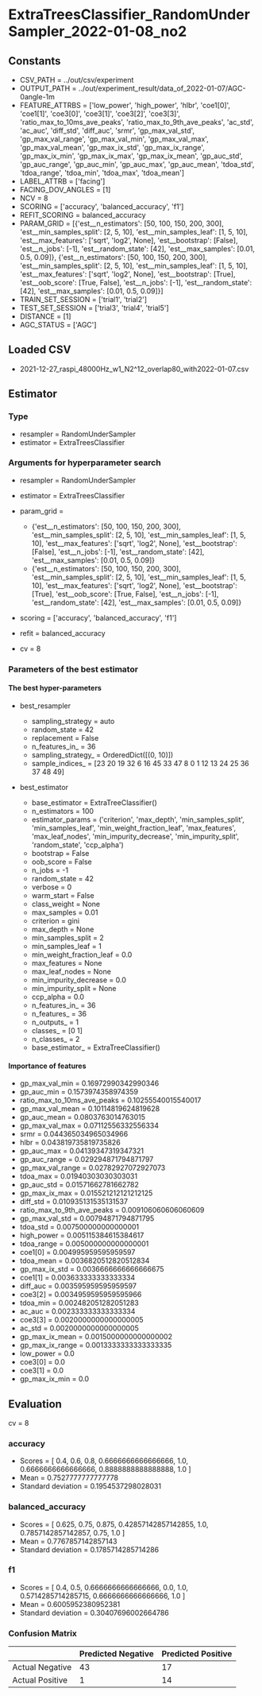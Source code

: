 # ExtraTreesClassifier_RandomUnderSampler_2022-01-08_no2
## Constants
- CSV_PATH = ../out/csv/experiment
- OUTPUT_PATH = ../out/experiment_result/data_of_2022-01-07/AGC-0angle-1m
- FEATURE_ATTRBS = ['low_power', 'high_power', 'hlbr', 'coe1[0]', 'coe1[1]', 'coe3[0]', 'coe3[1]', 'coe3[2]', 'coe3[3]', 'ratio_max_to_10ms_ave_peaks', 'ratio_max_to_9th_ave_peaks', 'ac_std', 'ac_auc', 'diff_std', 'diff_auc', 'srmr', 'gp_max_val_std', 'gp_max_val_range', 'gp_max_val_min', 'gp_max_val_max', 'gp_max_val_mean', 'gp_max_ix_std', 'gp_max_ix_range', 'gp_max_ix_min', 'gp_max_ix_max', 'gp_max_ix_mean', 'gp_auc_std', 'gp_auc_range', 'gp_auc_min', 'gp_auc_max', 'gp_auc_mean', 'tdoa_std', 'tdoa_range', 'tdoa_min', 'tdoa_max', 'tdoa_mean']
- LABEL_ATTRB = ['facing']
- FACING_DOV_ANGLES = [1]
- NCV = 8
- SCORING = ['accuracy', 'balanced_accuracy', 'f1']
- REFIT_SCORING = balanced_accuracy
- PARAM_GRID = [{'est__n_estimators': [50, 100, 150, 200, 300], 'est__min_samples_split': [2, 5, 10], 'est__min_samples_leaf': [1, 5, 10], 'est__max_features': ['sqrt', 'log2', None], 'est__bootstrap': [False], 'est__n_jobs': [-1], 'est__random_state': [42], 'est__max_samples': [0.01, 0.5, 0.09]}, {'est__n_estimators': [50, 100, 150, 200, 300], 'est__min_samples_split': [2, 5, 10], 'est__min_samples_leaf': [1, 5, 10], 'est__max_features': ['sqrt', 'log2', None], 'est__bootstrap': [True], 'est__oob_score': [True, False], 'est__n_jobs': [-1], 'est__random_state': [42], 'est__max_samples': [0.01, 0.5, 0.09]}]
- TRAIN_SET_SESSION = ['trial1', 'trial2']
- TEST_SET_SESSION = ['trial3', 'trial4', 'trial5']
- DISTANCE = [1]
- AGC_STATUS = ['AGC']

## Loaded CSV
- 2021-12-27_raspi_48000Hz_w1_N2^12_overlap80_with2022-01-07.csv

## Estimator
### Type
- resampler = RandomUnderSampler
- estimator = ExtraTreesClassifier

### Arguments for hyperparameter search
- resampler = RandomUnderSampler
- estimator = ExtraTreesClassifier
- param_grid = 
	- {'est__n_estimators': [50, 100, 150, 200, 300], 'est__min_samples_split': [2, 5, 10], 'est__min_samples_leaf': [1, 5, 10], 'est__max_features': ['sqrt', 'log2', None], 'est__bootstrap': [False], 'est__n_jobs': [-1], 'est__random_state': [42], 'est__max_samples': [0.01, 0.5, 0.09]}
	- {'est__n_estimators': [50, 100, 150, 200, 300], 'est__min_samples_split': [2, 5, 10], 'est__min_samples_leaf': [1, 5, 10], 'est__max_features': ['sqrt', 'log2', None], 'est__bootstrap': [True], 'est__oob_score': [True, False], 'est__n_jobs': [-1], 'est__random_state': [42], 'est__max_samples': [0.01, 0.5, 0.09]}

- scoring = ['accuracy', 'balanced_accuracy', 'f1']
- refit = balanced_accuracy
- cv = 8

### Parameters of the best estimator
#### The best hyper-parameters
- best_resampler
	- sampling_strategy = auto
	- random_state = 42
	- replacement = False
	- n_features_in_ = 36
	- sampling_strategy_ = OrderedDict([(0, 10)])
	- sample_indices_ = [23 20 19 32  6 16 45 33 47  8  0  1 12 13 24 25 36 37 48 49]

- best_estimator
	- base_estimator = ExtraTreeClassifier()
	- n_estimators = 100
	- estimator_params = ('criterion', 'max_depth', 'min_samples_split', 'min_samples_leaf', 'min_weight_fraction_leaf', 'max_features', 'max_leaf_nodes', 'min_impurity_decrease', 'min_impurity_split', 'random_state', 'ccp_alpha')
	- bootstrap = False
	- oob_score = False
	- n_jobs = -1
	- random_state = 42
	- verbose = 0
	- warm_start = False
	- class_weight = None
	- max_samples = 0.01
	- criterion = gini
	- max_depth = None
	- min_samples_split = 2
	- min_samples_leaf = 1
	- min_weight_fraction_leaf = 0.0
	- max_features = None
	- max_leaf_nodes = None
	- min_impurity_decrease = 0.0
	- min_impurity_split = None
	- ccp_alpha = 0.0
	- n_features_in_ = 36
	- n_features_ = 36
	- n_outputs_ = 1
	- classes_ = [0 1]
	- n_classes_ = 2
	- base_estimator_ = ExtraTreeClassifier()

#### Importance of features
- gp_max_val_min = 0.16972990342990346
- gp_auc_min = 0.1573974358974359
- ratio_max_to_10ms_ave_peaks = 0.10255540015540017
- gp_max_val_mean = 0.10114819624819628
- gp_auc_mean = 0.0803763014763015
- gp_max_val_max = 0.07112556332556334
- srmr = 0.044365034965034966
- hlbr = 0.043819735819735826
- gp_auc_max = 0.04139347319347321
- gp_auc_range = 0.029294871794871797
- gp_max_val_range = 0.02782927072927073
- tdoa_max = 0.01940303030303031
- gp_auc_std = 0.01571662781662782
- gp_max_ix_max = 0.015521212121212125
- diff_std = 0.010935131535131537
- ratio_max_to_9th_ave_peaks = 0.009106060606060609
- gp_max_val_std = 0.00794871794871795
- tdoa_std = 0.007500000000000001
- high_power = 0.005115384615384617
- tdoa_range = 0.005000000000000001
- coe1[0] = 0.004995959595959597
- tdoa_mean = 0.0036820512820512834
- gp_max_ix_std = 0.0036666666666666675
- coe1[1] = 0.003633333333333334
- diff_auc = 0.003595959595959597
- coe3[2] = 0.0034959595959595966
- tdoa_min = 0.002482051282051283
- ac_auc = 0.002333333333333334
- coe3[3] = 0.0020000000000000005
- ac_std = 0.0020000000000000005
- gp_max_ix_mean = 0.0015000000000000002
- gp_max_ix_range = 0.0013333333333333335
- low_power = 0.0
- coe3[0] = 0.0
- coe3[1] = 0.0
- gp_max_ix_min = 0.0

## Evaluation
cv = 8
### accuracy
- Scores = [ 0.4, 0.6, 0.8, 0.6666666666666666, 1.0, 0.6666666666666666, 0.8888888888888888, 1.0 ]
- Mean = 0.7527777777777778
- Standard deviation = 0.1954537298028031

### balanced_accuracy
- Scores = [ 0.625, 0.75, 0.875, 0.42857142857142855, 1.0, 0.7857142857142857, 0.75, 1.0 ]
- Mean = 0.7767857142857143
- Standard deviation = 0.1785714285714286

### f1
- Scores = [ 0.4, 0.5, 0.6666666666666666, 0.0, 1.0, 0.5714285714285715, 0.6666666666666666, 1.0 ]
- Mean = 0.6005952380952381
- Standard deviation = 0.30407696002664786

### Confusion Matrix
|  | Predicted Negative | Predicted Positive |
| --- | --- | --- |
| Actual Negative | 43 | 17 |
| Actual Positive | 1 | 14 |

      
